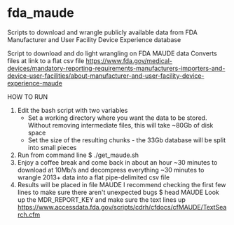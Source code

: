 # fda_maude
Scripts to download and wrangle publicly available data from FDA Manufacturer and User Facility Device Experience database

Script to download and do light wrangling on FDA MAUDE data
Converts files at link to a flat csv file
https://www.fda.gov/medical-devices/mandatory-reporting-requirements-manufacturers-importers-and-device-user-facilities/about-manufacturer-and-user-facility-device-experience-maude

HOW TO RUN
1. Edit the bash script with two variables
	 - Set a working directory where you want the data to be stored.  Without removing intermediate files, this will take ~80Gb of disk space
	 - Set the size of the resulting chunks - the 33Gb database will be split into small pieces
2. Run from command line
	$ ./get_maude.sh
3. Enjoy a coffee break and come back in about an hour
    ~30 minutes to download at 10Mb/s and decompress everything
    ~30 minutes to wrangle 2013+ data into a flat pipe-delimited csv file
4. Results will be placed in file MAUDE
    I recommend checking the first few lines to make sure there aren't unexpected bugs
    $ head MAUDE
    Look up the MDR_REPORT_KEY and make sure the text lines up
    https://www.accessdata.fda.gov/scripts/cdrh/cfdocs/cfMAUDE/TextSearch.cfm
